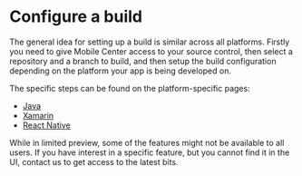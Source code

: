 # Configure a build

The general idea for setting up a build is similar across all platforms. Firstly you need to give Mobile Center access to your source control, then select a repository and a branch to build, and then setup the build configuration depending on the platform your app is being developed on.

The specific steps can be found on the platform-specific pages:
* [Java](java)
* [Xamarin](xamarin)
* [React Native](react-native)

While in limited preview, some of the features might not be available to all users. If you have interest in a specific feature, but you cannot find it in the UI, contact us to get access to the latest bits.

